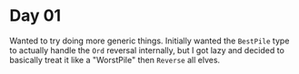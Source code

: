 # Day 01

Wanted to try doing more generic things.
Initially wanted the `BestPile` type to actually handle the `Ord` reversal internally,
but I got lazy and decided to basically treat it like a "WorstPile" then `Reverse` all elves.
